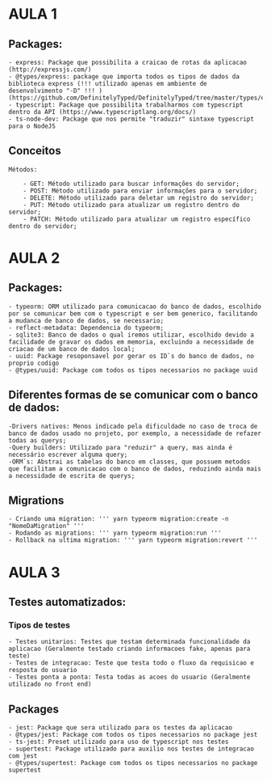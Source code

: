 # AULA 1

## Packages:
    - express: Package que possibilita a craicao de rotas da aplicacao (http://expressjs.com/)
    - @types/express: package que importa todos os tipos de dados da biblioteca express (!!! utilizado apenas em ambiente de desenvolvimento "-D" !!! ) (https://github.com/DefinitelyTyped/DefinitelyTyped/tree/master/types/express)
    - typescript: Package que possibilita trabalharmos com typescript dentro da API (https://www.typescriptlang.org/docs/)
    - ts-node-dev: Package que nos permite "traduzir" sintaxe typescript para o NodeJS

## Conceitos

    Métodos:

        - GET: Método utilizado para buscar informações do servidor;
        - POST: Método utilizado para enviar informações para o servidor;
        - DELETE: Método utilizado para deletar um registro do servidor;
        - PUT: Método utilizado para atualizar um registro dentro do servidor;
        - PATCH: Método utilizado para atualizar um registro específico dentro do servidor;

# AULA 2

## Packages:
    - typeorm: ORM utilizado para comunicacao do banco de dados, escolhido por se comunicar bem com o typescript e ser bem generico, facilitando a mudanca de banco de dados, se necessario;
    - reflect-metadata: Dependencia do typeorm;
    - sqlite3: Banco de dados o qual iremos utilizar, escolhido devido a facilidade de gravar os dados em memoria, excluindo a necessidade de criacao de um banco de dados local;
    - uuid: Package resoponsavel por gerar os ID`s do banco de dados, no proprio codigo
    - @types/uuid: Package com todos os tipos necessarios no package uuid

## Diferentes formas de se comunicar com o banco de dados:
    -Drivers nativos: Menos indicado pela dificuldade no caso de troca de banco de dados usado no projeto, por exemplo, a necessidade de refazer todas as querys;
    -Query builders: Utilizado para "reduzir" a query, mas ainda é necessário escrever alguma query;
    -ORM`s: Abstrai as tabelas do banco em classes, que possuem metodos que facilitam a comunicacao com o banco de dados, reduzindo ainda mais a necessidade de escrita de querys;

## Migrations
    - Criando uma migration: ''' yarn typeorm migration:create -n "NomeDaMigration" '''
    - Rodando as migrations: ''' yarn typeorm migration:run '''
    - Rollback na ultima migration: ''' yarn typeorm migration:revert '''

# AULA 3

## Testes automatizados:
    
### Tipos de testes
    - Testes unitarios: Testes que testam determinada funcionalidade da aplicacao (Geralmente testado criando informacoes fake, apenas para teste)
    - Testes de integracao: Teste que testa todo o fluxo da requisicao e resposta do usuario
    - Testes ponta a ponta: Testa todas as acoes do usuario (Geralmente utilizado no front end)

## Packages
    - jest: Package que sera utilizado para os testes da aplicacao
    - @types/jest: Package com todos os tipos necessarios no package jest
    - ts-jest: Preset utilizado para uso de typescript nos testes 
    - supertest: Package utilizado para auxilio nos testes de integracao com jest
    - @types/supertest: Package com todos os tipos necessarios no package supertest
